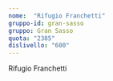 ```yaml
---
nome:  "Rifugio Franchetti"
gruppo-id: gran-sasso
gruppo: Gran Sasso
quota: "2385"
dislivello: "600"
---
```


Rifugio Franchetti
